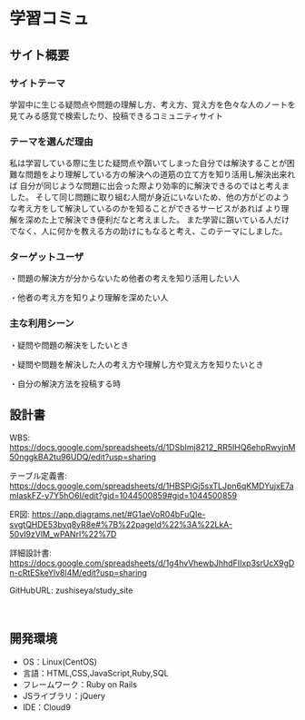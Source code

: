 # 学習コミュ

## サイト概要
### サイトテーマ

​学習中に生じる疑問点や問題の理解し方、考え方、覚え方を色々な人のノートを見てみる感覚で検索したり、投稿できるコミュニティサイト
### テーマを選んだ理由

私は学習している際に生じた疑問点や躓いてしまった自分では解決することが困難な問題をより理解している方の解決への道筋の立て方を知り活用し解決出来れば
自分が同じような問題に出会った際より効率的に解決できるのではと考えました。
そして同じ問題に取り組む人間が身近にいないため、他の方がどのような考え方をして解決しているのかを知ることができるサービスがあれば
より理解を深めた上で解決でき便利だなと考えました。
また学習に躓いている人だけでなく、人に何かを教える方の助けにもなると考え、このテーマにしました。


### ターゲットユーザ

・問題の解決方が分からないため他者の考えを知り活用したい人

・他者の考え方を知りより理解を深めたい人
### 主な利用シーン

・疑問や問題の解決をしたいとき

・疑問や問題を解決した人の考え方や理解し方や覚え方を知りたいとき

・自分の解決方法を投稿する時


## 設計書
WBS: https://docs.google.com/spreadsheets/d/1DSbImj8212_RR5IHQ6ehpRwyjnM50nggkBA2tu96UDQ/edit?usp=sharing

テーブル定義書: https://docs.google.com/spreadsheets/d/1HBSPiGj5sxTLJpn6qKMDYujxE7amIaskFZ-y7Y5hO6I/edit?gid=1044500859#gid=1044500859

ER図: https://app.diagrams.net/#G1aeVoR04bFuQIe-svgtQHDE53bvq8yR8e#%7B%22pageId%22%3A%22LkA-50vI9zVlM_wPANrl%22%7D

詳細設計書: https://docs.google.com/spreadsheets/d/1g4hvVhewbJhhdFIIxp3srUcX9gDn-cRtESkeYlv8l4M/edit?usp=sharing

GitHubURL: zushiseya/study_site


​
## 開発環境
- OS：Linux(CentOS)
- 言語：HTML,CSS,JavaScript,Ruby,SQL
- フレームワーク：Ruby on Rails
- JSライブラリ：jQuery
- IDE：Cloud9
​
